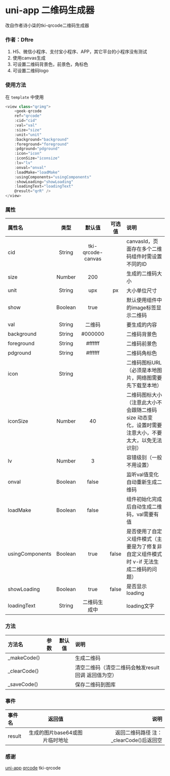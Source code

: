 # uni-app 二维码生成器

改自作者诗小柒的tki-qrcode二维码生成器

### 作者：Dftre

1. H5、微信小程序、支付宝小程序、APP，其它平台的小程序没有测试
2. 使用canvas生成
3. 可设置二维码背景色，前景色，角标色
4. 可设置二维码logo

### 使用方法

在 `template` 中使用

```javascript
<view class="qrimg">
    <geek-qrcode
    ref="qrcode"
    :cid="cid"
    :val="val"
    :size="size"
    :unit="unit"
    :background="background"
    :foreground="foreground"
    :pdground="pdground"
    :icon="icon"
    :iconSize="iconsize"
    :lv="lv" 
    :onval="onval"
    :loadMake="loadMake"
    :usingComponents="usingComponents"
    :showLoading="showLoading"
    :loadingText="loadingText"
    @result="qrR" />
</view>
```

### 属性

| 属性名          |  类型  |      默认值      | 可选值 | 说明                                                                                                |
| :-------------- | :-----: | :---------------: | :----: | :-------------------------------------------------------------------------------------------------- |
| cid             | String | tki-qrcode-canvas |        | canvasId，页面存在多个二维码组件时需设置不同的ID                                                    |
| size            | Number |        200        |        | 生成的二维码大小                                                                                    |
| unit            | String |        upx        |   px   | 大小单位尺寸                                                                                        |
| show            | Boolean |       true       |        | 默认使用组件中的image标签显示二维码                                                                 |
| val             | String |      二维码      |        | 要生成的内容                                                                                        |
| background      | String |      #000000      |        | 二维码背景色                                                                                        |
| foreground      | String |      #ffffff      |        | 二维码前景色                                                                                        |
| pdground        | String |      #ffffff      |        | 二维码角标色                                                                                        |
| icon            | String |                  |        | 二维码图标URL（必须是本地图片，网络图需要先下载至本地）                                             |
| iconSize        | Number |        40        |        | 二维码图标大小（注意此大小不会跟随二维码size 动态变化，设置时需要注意大小，不要太大，以免无法识别） |
| lv              | Number |         3         |        | 容错级别（一般不用设置）                                                                            |
| onval           | Boolean |       false       |        | 监听val值变化自动重新生成二维码                                                                     |
| loadMake        | Boolean |       false       |        | 组件初始化完成后自动生成二维码，val需要有值                                                         |
| usingComponents | Boolean |       true       | false | 是否使用了自定义组件模式（主要是为了修复非自定义组件模式时 v-if 无法生成二维码的问题）              |
| showLoading     | Boolean |       true       | false | 是否显示loading                                                                                     |
| loadingText     | String |   二维码生成中   |        | loading文字                                                                                         |

### 方法

| 方法名       | 参数 | 默认值 | 说明                                                |
| :----------- | :--: | :----: | :-------------------------------------------------- |
| _makeCode()  |      |        | 生成二维码                                          |
| _clearCode() |      |        | 清空二维码（清空二维码会触发result回调 返回值为空） |
| _saveCode()  |      |        | 保存二维码到图库                                    |

### 事件

| 事件名 |             返回值             |                                    说明 |
| :----- | :----------------------------: | --------------------------------------: |
| result | 生成的图片base64或图片临时地址 | 返回二维码路径 注：_clearCode()后返回空 |

### 感谢

[uni-app](https://uniapp.dcloud.io/ "uni-app")
[qrcode](https://github.com/aralejs/qrcode "qrcode")
tki-qrcode
